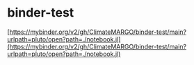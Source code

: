 # binder-test

[https://mybinder.org/v2/gh/ClimateMARGO/binder-test/main?urlpath=pluto/open?path=./notebook.jl](https://mybinder.org/v2/gh/ClimateMARGO/binder-test/main?urlpath=pluto/open?path=./notebook.jl)
